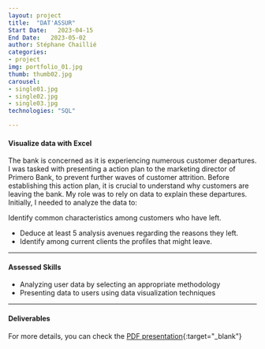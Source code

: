 ```yaml
---
layout: project
title:  "DAT'ASSUR"
Start Date:   2023-04-15
End Date:   2023-05-02
author: Stéphane Chaillié
categories:
- project
img: portfolio_01.jpg
thumb: thumb02.jpg
carousel:
- single01.jpg
- single02.jpg
- single03.jpg
technologies: "SQL"

---
```

#### Visualize data with Excel
The bank is concerned as it is experiencing numerous customer departures. I was tasked with presenting a action plan to the marketing director of Primero Bank, to prevent further waves of customer attrition. Before establishing this action plan, it is crucial to understand why customers are leaving the bank. My role was to rely on data to explain these departures. Initially, I needed to analyze the data to:

Identify common characteristics among customers who have left.
- Deduce at least 5 analysis avenues regarding the reasons they left.
- Identify among current clients the profiles that might leave.

---
#### Assessed Skills
- Analyzing user data by selecting an appropriate methodology
- Presenting data to users using data visualization techniques

---
####  Deliverables
For more details, you can check the [PDF presentation](https://stefch86.github.io/solid-jekyll-BIA/assets/Chaillie_Stephane_2_visualisations_042023.pdf){:target="_blank"}
